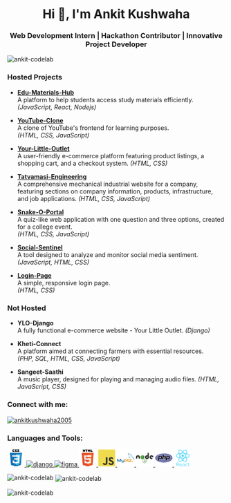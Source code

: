<h1 align="center">Hi 👋, I'm Ankit Kushwaha</h1>
<h3 align="center">Web Development Intern | Hackathon Contributor | Innovative Project Developer</h3>

<p align="left"> <img src="https://komarev.com/ghpvc/?username=ankit-codelab&label=Profile%20views&color=0e75b6&style=flat" alt="ankit-codelab" /> </p>

### Hosted Projects

- **[Edu-Materials-Hub](https://edu-materials-hub.onrender.com/)**  
  A platform to help students access study materials efficiently.  
  *(JavaScript, React, Nodejs)*

- **[YouTube-Clone](https://ankit-codelab.github.io/YouTube-Clone)**  
  A clone of YouTube's frontend for learning purposes.  
  *(HTML, CSS, JavaScript)*
  
- **[Your-Little-Outlet](https://ankit-codelab.github.io/Your-Little-Outlet)**  
  A user-friendly e-commerce platform featuring product listings, a shopping cart, and a checkout system.
  *(HTML, CSS)*

- **[Tatvamasi-Engineering](https://ankit-codelab.github.io/Tatvamasi-Engineering)**  
  A comprehensive mechanical industrial website for a company, featuring sections on company information, products, infrastructure, and job applications.
  *(HTML, CSS, JavaScript)*
  
- **[Snake-O-Portal](https://ankit-codelab.github.io/Snake-O-Portal)**  
  A quiz-like web application with one question and three options, created for a college event.    
  *(HTML, CSS, JavaScript)*

- **[Social-Sentinel](https://ankit-codelab.github.io/Social-Sentinel)**  
  A tool designed to analyze and monitor social media sentiment.  
  *(JavaScript, HTML, CSS)*
  
- **[Login-Page](https://ankit-codelab.github.io/Login-Page/)**  
  A simple, responsive login page.  
  *(HTML, CSS)*

### Not Hosted

- **YLO-Django**  
  A fully functional e-commerce website - Your Little Outlet.
  *(Django)*

- **Kheti-Connect**  
  A platform aimed at connecting farmers with essential resources.  
  *(PHP, SQL, HTML, CSS, JavaScript)*

- **Sangeet-Saathi**  
  A music player, designed for playing and managing audio files.
  *(HTML, JavaScript, CSS)*

<h3 align="left">Connect with me:</h3>
<p align="left">
<a href="https://linkedin.com/in/ankitkushwaha2005" target="blank"><img align="center" src="https://raw.githubusercontent.com/rahuldkjain/github-profile-readme-generator/master/src/images/icons/Social/linked-in-alt.svg" alt="ankitkushwaha2005" height="30" width="40" /></a>
</p>

<h3 align="left">Languages and Tools:</h3>
<p align="left"> <a href="https://www.w3schools.com/css/" target="_blank" rel="noreferrer"> <img src="https://raw.githubusercontent.com/devicons/devicon/master/icons/css3/css3-original-wordmark.svg" alt="css3" width="40" height="40"/> </a> <a href="https://www.djangoproject.com/" target="_blank" rel="noreferrer"> <img src="https://cdn.worldvectorlogo.com/logos/django.svg" alt="django" width="40" height="40"/> </a> <a href="https://www.figma.com/" target="_blank" rel="noreferrer"> <img src="https://www.vectorlogo.zone/logos/figma/figma-icon.svg" alt="figma" width="40" height="40"/> </a> <a href="https://www.w3.org/html/" target="_blank" rel="noreferrer"> <img src="https://raw.githubusercontent.com/devicons/devicon/master/icons/html5/html5-original-wordmark.svg" alt="html5" width="40" height="40"/> </a> <a href="https://developer.mozilla.org/en-US/docs/Web/JavaScript" target="_blank" rel="noreferrer"> <img src="https://raw.githubusercontent.com/devicons/devicon/master/icons/javascript/javascript-original.svg" alt="javascript" width="40" height="40"/> </a> <a href="https://www.mysql.com/" target="_blank" rel="noreferrer"> <img src="https://raw.githubusercontent.com/devicons/devicon/master/icons/mysql/mysql-original-wordmark.svg" alt="mysql" width="40" height="40"/> </a> <a href="https://nodejs.org" target="_blank" rel="noreferrer"> <img src="https://raw.githubusercontent.com/devicons/devicon/master/icons/nodejs/nodejs-original-wordmark.svg" alt="nodejs" width="40" height="40"/> </a> <a href="https://www.php.net" target="_blank" rel="noreferrer"> <img src="https://raw.githubusercontent.com/devicons/devicon/master/icons/php/php-original.svg" alt="php" width="40" height="40"/> </a> <a href="https://reactjs.org/" target="_blank" rel="noreferrer"> <img src="https://raw.githubusercontent.com/devicons/devicon/master/icons/react/react-original-wordmark.svg" alt="react" width="40" height="40"/> </a> </p>

<p><img align="left" src="https://github-readme-stats.vercel.app/api/top-langs?username=ankit-codelab&show_icons=true&locale=en&layout=compact" alt="ankit-codelab" /></p>

<p>&nbsp;<img align="center" src="https://github-readme-stats.vercel.app/api?username=ankit-codelab&show_icons=true&title_color=000000&locale=en" alt="ankit-codelab" /></p>

<p><img align="center" src="https://github-readme-streak-stats.herokuapp.com/?user=ankit-codelab&" alt="ankit-codelab" /></p>

